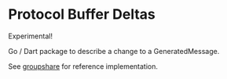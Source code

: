 # Protocol Buffer Deltas

Experimental!

Go / Dart package to describe a change to a GeneratedMessage.

See [groupshare](https://github.com/dave/groupshare) for reference implementation.